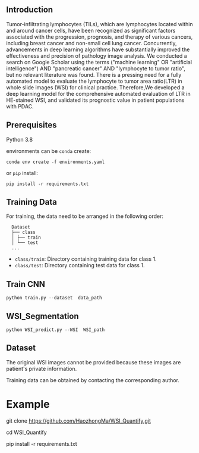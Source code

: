 ## Introduction
Tumor-infiltrating lymphocytes (TILs), which are lymphocytes located within and around cancer cells, have been recognized as significant factors associated with the progression, prognosis, and therapy of various cancers, including breast cancer and non-small cell lung cancer. Concurrently, advancements in deep learning algorithms have substantially improved the effectiveness and precision of pathology image analysis. We conducted a search on Google Scholar using the terms ("machine learning" OR "artificial intelligence") AND "pancreatic cancer" AND "lymphocyte to tumor ratio", but no relevant literature was found. There is a pressing need for a fully automated model to evaluate the lymphocyte to tumor area ratio(LTR) in whole slide images (WSI) for clinical practice. Therefore,We developed a deep learning model for the comprehensive automated evaluation of LTR in HE-stained WSI, and validated its prognostic value in patient populations with PDAC. 


## Prerequisites
Python 3.8

environments can be `conda` create:

`conda env create -f environments.yaml`

or `pip` install:

`pip install -r requirements.txt`


## Training Data

For training, the data need to be arranged in the following order:
      
      Dataset
      ├── class
      │ ├── train
      │ └── test
      ...
- `class/train`: Directory containing training data for class 1.
- `class/test`: Directory containing test data for class 1.

## Train CNN

`python train.py --dataset  data_path`

## WSI_Segmentation

`python WSI_predict.py --WSI  WSI_path`


## Dataset
The original WSI images cannot be provided because these images are patient's private information.

Training data can be obtained by contacting the corresponding author.


# Example

git clone https://github.com/HaozhongMa/WSI_Quantify.git

cd WSI_Quantify

pip install -r requirements.txt
